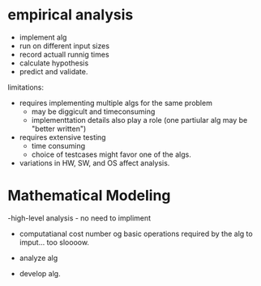 # empirical analysis
- implement alg
- run on different input sizes
- record actuall runnig times
- calculate hypothesis
- predict and validate. 

limitations: 
- requires implementing multiple algs for the same problem
	- may be diggicult and timeconsuming
	- implementtation details also play a role (one partiular alg 
	  may be "better written")
- requires extensive testing
	- time consuming
	- choice of testcases might favor one of the algs. 
- variations in HW, SW, and OS affect analysis. 

# Mathematical Modeling
-high-level analysis - no need to impliment
- computatianal cost number og basic operations required by the alg to 
imput... too sloooow. 

- analyze alg
- develop alg. 



